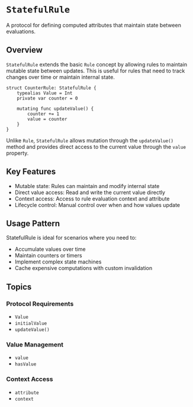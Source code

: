 # ``StatefulRule``

A protocol for defining computed attributes that maintain state between evaluations.

## Overview

`StatefulRule` extends the basic `Rule` concept by allowing rules to maintain mutable state between updates. This is useful for rules that need to track changes over time or maintain internal state.

    struct CounterRule: StatefulRule {
        typealias Value = Int
        private var counter = 0
        
        mutating func updateValue() {
            counter += 1
            value = counter
        }
    }

Unlike ``Rule``, `StatefulRule` allows mutation through the `updateValue()` method and provides direct access to the current value through the `value` property.

## Key Features

- Mutable state: Rules can maintain and modify internal state
- Direct value access: Read and write the current value directly
- Context access: Access to rule evaluation context and attribute
- Lifecycle control: Manual control over when and how values update

## Usage Pattern

StatefulRule is ideal for scenarios where you need to:
- Accumulate values over time
- Maintain counters or timers
- Implement complex state machines
- Cache expensive computations with custom invalidation

## Topics

### Protocol Requirements

- ``Value``
- ``initialValue``
- ``updateValue()``

### Value Management

- ``value``
- ``hasValue``

### Context Access

- ``attribute``
- ``context``